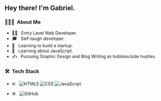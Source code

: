 

<h2> Hey there! I'm Gabriel.</h2>

<h3> 👨🏻‍💻 &nbsp;About Me </h3>

- 👨‍💻 &nbsp; Entry Level Web Developer.
- 🎓 &nbsp; Self-taugh developer.
- 💼 &nbsp; Learning to build a startup.
- 🌱 &nbsp; Learning about JavaScript.
- ✍️ &nbsp; Pursuing Graphic Design and Blog Writing as hobbies/side hustles.

<h3> 🛠 &nbsp;Tech Stack</h3>

- 🌐 &nbsp;
  ![HTML5](https://img.shields.io/badge/-HTML5-333333?style=flat&logo=HTML5)
  ![CSS](https://img.shields.io/badge/-CSS-333333?style=flat&logo=CSS3&logoColor=1572B6)
  ![JavaScript](https://img.shields.io/badge/-JavaScript-333333?style=flat&logo=javascript)
  
- ⚙️ &nbsp;
  ![GitHub](https://img.shields.io/badge/-GitHub-333333?style=flat&logo=github)



